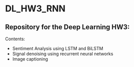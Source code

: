 # DL_HW3_RNN

Repository for the Deep Learning HW3:
---
Contents:
* Sentiment Analysis using LSTM and BiLSTM
* Signal denoising using recurrent neural networks
* Image captioning
